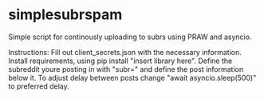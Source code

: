 # simplesubrspam

Simple script for continously uploading to subrs using PRAW and asyncio.


Instructions:
Fill out client_secrets.json with the necessary information. Install requirements, using pip install "insert library here". Define the subreddit youre posting in with "subr=" and define
the post information below it. To adjust delay between posts change "await asyncio.sleep(500)" to preferred delay.
